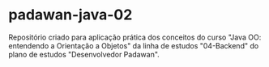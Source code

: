 # padawan-java-02
Repositório criado para aplicação prática dos conceitos do curso "Java OO: entendendo a Orientação a Objetos" da linha de estudos "04-Backend" do plano de estudos "Desenvolvedor Padawan".
